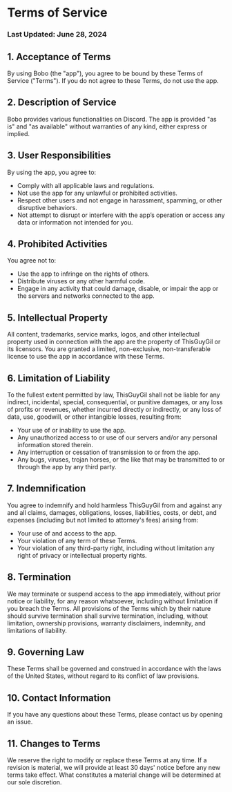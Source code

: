# Terms of Service

### Last Updated: June 28, 2024

## 1. Acceptance of Terms

By using Bobo (the "app"), you agree to be bound by these Terms of Service ("Terms"). If you do not agree to these Terms, do not use the app.

## 2. Description of Service

Bobo provides various functionalities on Discord. The app is provided "as is" and "as available" without warranties of any kind, either express or implied.

## 3. User Responsibilities

By using the app, you agree to:
- Comply with all applicable laws and regulations.
- Not use the app for any unlawful or prohibited activities.
- Respect other users and not engage in harassment, spamming, or other disruptive behaviors.
- Not attempt to disrupt or interfere with the app’s operation or access any data or information not intended for you.

## 4. Prohibited Activities

You agree not to:
- Use the app to infringe on the rights of others.
- Distribute viruses or any other harmful code.
- Engage in any activity that could damage, disable, or impair the app or the servers and networks connected to the app.

## 5. Intellectual Property

All content, trademarks, service marks, logos, and other intellectual property used in connection with the app are the property of ThisGuyGil or its licensors. You are granted a limited, non-exclusive, non-transferable license to use the app in accordance with these Terms.

## 6. Limitation of Liability

To the fullest extent permitted by law, ThisGuyGil shall not be liable for any indirect, incidental, special, consequential, or punitive damages, or any loss of profits or revenues, whether incurred directly or indirectly, or any loss of data, use, goodwill, or other intangible losses, resulting from:
- Your use of or inability to use the app.
- Any unauthorized access to or use of our servers and/or any personal information stored therein.
- Any interruption or cessation of transmission to or from the app.
- Any bugs, viruses, trojan horses, or the like that may be transmitted to or through the app by any third party.

## 7. Indemnification

You agree to indemnify and hold harmless ThisGuyGil from and against any and all claims, damages, obligations, losses, liabilities, costs, or debt, and expenses (including but not limited to attorney's fees) arising from:
- Your use of and access to the app.
- Your violation of any term of these Terms.
- Your violation of any third-party right, including without limitation any right of privacy or intellectual property rights.

## 8. Termination

We may terminate or suspend access to the app immediately, without prior notice or liability, for any reason whatsoever, including without limitation if you breach the Terms. All provisions of the Terms which by their nature should survive termination shall survive termination, including, without limitation, ownership provisions, warranty disclaimers, indemnity, and limitations of liability.

## 9. Governing Law

These Terms shall be governed and construed in accordance with the laws of the United States, without regard to its conflict of law provisions.

## 10. Contact Information

If you have any questions about these Terms, please contact us by opening an issue.

## 11. Changes to Terms

We reserve the right to modify or replace these Terms at any time. If a revision is material, we will provide at least 30 days' notice before any new terms take effect. What constitutes a material change will be determined at our sole discretion.
